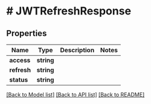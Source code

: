 # # JWTRefreshResponse

## Properties

Name | Type | Description | Notes
------------ | ------------- | ------------- | -------------
**access** | **string** |  |
**refresh** | **string** |  |
**status** | **string** |  |

[[Back to Model list]](../../README.md#models) [[Back to API list]](../../README.md#endpoints) [[Back to README]](../../README.md)
